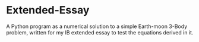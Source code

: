 # Extended-Essay
A Python program as a numerical solution to a simple Earth-moon 3-Body problem, written for my IB extended essay to test the equations derived in it.

